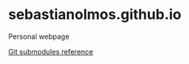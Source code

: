 # sebastianolmos.github.io
Personal webpage

[Git submodules reference](https://gist.github.com/kevincolten/315e27402f97a66def62)